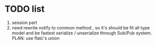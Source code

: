 # TODO list 
1. session part 
2. need rewrite notify to common method , so it's should be fit all type model and  be fastest serialize / unserialize through Sub/Pub system. PLAN: use flatc's union 